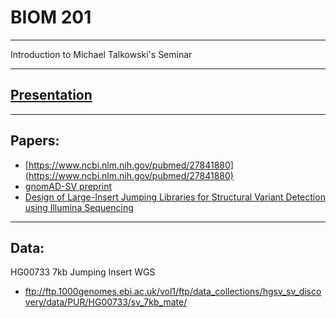 # BIOM 201 
-------------

Introduction to Michael Talkowski's Seminar

----------

## [Presentation](https://raw.githubusercontent.com/dantaki/presentations/master/BIOM201/antaki_biom201_20191108.pptx)

-------------

## Papers:

* [https://www.ncbi.nlm.nih.gov/pubmed/27841880](https://www.ncbi.nlm.nih.gov/pubmed/27841880)
* [gnomAD-SV preprint](https://www.biorxiv.org/content/10.1101/578674v2)
* [Design of Large-Insert Jumping Libraries for Structural Variant Detection using Illumina Sequencing](https://www.ncbi.nlm.nih.gov/pmc/articles/PMC4009510/)


-------------

## Data:

HG00733 7kb Jumping Insert WGS
* ftp://ftp.1000genomes.ebi.ac.uk/vol1/ftp/data_collections/hgsv_sv_discovery/data/PUR/HG00733/sv_7kb_mate/
